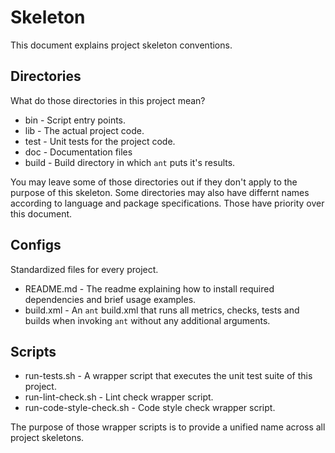 # Skeleton

This document explains project skeleton conventions.


## Directories

What do those directories in this project mean?

* bin - Script entry points.
* lib - The actual project code.
* test - Unit tests for the project code.
* doc - Documentation files
* build - Build directory in which `ant` puts it's results.

You may leave some of those directories out if they don't apply to the purpose of this skeleton.
Some directories may also have differnt names according to language and package specifications. Those have priority over this document.


## Configs

Standardized files for every project.

* README.md - The readme explaining how to install required dependencies and brief usage examples.
* build.xml - An `ant` build.xml that runs all metrics, checks, tests and builds when invoking `ant` without any additional arguments.


## Scripts

* run-tests.sh - A wrapper script that executes the unit test suite of this project.
* run-lint-check.sh - Lint check wrapper script.
* run-code-style-check.sh - Code style check wrapper script.

The purpose of those wrapper scripts is to provide a unified name across all project skeletons.
